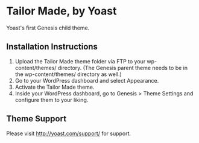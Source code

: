 Tailor Made, by Yoast
=====================

Yoast's first Genesis child theme.

Installation Instructions
-------------------------

1. Upload the Tailor Made theme folder via FTP to your wp-content/themes/ directory. (The Genesis parent theme needs to be in the wp-content/themes/ directory as well.)
2. Go to your WordPress dashboard and select Appearance.
3. Activate the Tailor Made theme.
4. Inside your WordPress dashboard, go to Genesis > Theme Settings and configure them to your liking.

Theme Support
-------------

Please visit http://yoast.com/support/ for support.
